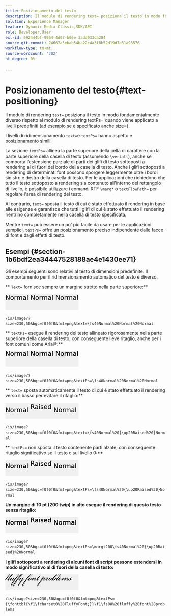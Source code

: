 ```yaml
---
title: Posizionamento del testo
description: Il modulo di rendering text= posiziona il testo in modo fondamentalmente diverso dal modulo di rendering textPs= quando viene applicato a livelli predefiniti (ovvero quando è specificato anche size=).
solution: Experience Manager
feature: Dynamic Media Classic,SDK/API
role: Developer,User
exl-id: 092444bf-9964-4d97-b06e-3add033da284
source-git-commit: 24667a5ebab54ba22c4a3f6b52d19d7a31a93576
workflow-type: tm+mt
source-wordcount: '302'
ht-degree: 0%

---
```


# Posizionamento del testo{#text-positioning}

Il modulo di rendering `text=` posiziona il testo in modo fondamentalmente diverso rispetto al modulo di rendering textPs= quando viene applicato a livelli predefiniti (ad esempio se è specificato anche size=).

I livelli di ridimensionamento `text=`e `textPs=` hanno aspetto e posizionamento simili.

La sezione `textPs=` allinea la parte superiore della cella di carattere con la parte superiore della casella di testo (assumendo `\vertalt`), anche se comporta l’estensione parziale di parti dei glifi di testo sottoposti a rendering al di fuori del bordo della casella di testo. Anche i glifi sottoposti a rendering di determinati font possono sporgere leggermente oltre i bordi sinistro e destro della casella di testo. Per le applicazioni che richiedono che tutto il testo sottoposto a rendering sia contenuto all&#39;interno del rettangolo di livello, è possibile utilizzare i comandi RTF `\marg*` o `textFlowPath=` per regolare l&#39;area di rendering del testo.

Al contrario, `text=` sposta il testo di cui è stato effettuato il rendering in base alle esigenze e garantisce che tutti i glifi di cui è stato effettuato il rendering rientrino completamente nella casella di testo specificata.

Mentre `text=` può essere un po&#39; più facile da usare per le applicazioni semplici, `textPs=` offre un posizionamento preciso indipendente dalle facce di font e dagli effetti di testo.

## Esempi {#section-1b6bdf2ea34447528188ae4e1430ee71}

Gli esempi seguenti sono relativi al testo di dimensioni predefinite. Il comportamento per il ridimensionamento automatico del testo è diverso.

** `Text=` fornisce sempre un margine stretto nella parte superiore:**

![Esempio di posizionamento del testo in un’immagine](assets/tp01.png)

`/is/image/?size=230,50&bgc=f0f0f0&fmt=png&text=\fs40Normal%20Normal%20Normal`

** `textPs=` esegue il rendering del testo allineato rigorosamente nella parte superiore della casella di testo, con conseguente lieve ritaglio, anche per i font comuni come Arial®:**

![Esempio di posizionamento del testo: due immagini](assets/tp02.png)

`/is/image/?size=230,50&bgc=f0f0f0&fmt=png&textPs=\fs40Normal%20Normal%20Normal`

** `text=` sposta automaticamente il testo di cui è stato effettuato il rendering verso il basso per evitare il ritaglio:**

![Esempio di posizionamento del testo tre immagini](assets/tp03.png)

`/is/image?size=230,50&bgc=f0f0f0&fmt=png&text=\fs40Normal%20{\up20Raised%20}Normal`

** `textPs=` non sposta il testo contenente parti alzate, con conseguente ritaglio significativo se il testo è sul livello 0:**

![Esempio di posizionamento del testo quattro immagini](assets/tp04.png)

`/is/image?size=230,50&bgc=f0f0f0&fmt=png&textPs=\fs40Normal%20{\up20Raised%20}Normal`

**Un margine di 10 pt (200 twip) in alto esegue il rendering di questo testo senza ritaglio:**

![Esempio di posizionamento del testo cinque immagini](assets/tp05.png)

`/is/image?size=230,50&bgc=f0f0f0&fmt=png&textPs=\margt200\fs40Normal%20{\up20Raised}%20Normal`

**I glifi sottoposti a rendering di alcuni font di script possono estendersi in modo significativo al di fuori della casella di testo:**

![Esempio di posizionamento del testo sei immagini](assets/tp06.png)

`/is/image?size=230,50&bgc=f0f0f0&fmt=png&textPs={\fonttbl{\f1\fcharset0%20FluffyFont;}}\f1\fs88%20fluffy%20font%20problems`
